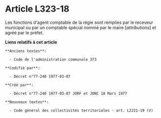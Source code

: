 # Article L323-18

Les fonctions d'agent comptable de la régie sont remplies par le receveur municipal ou par un comptable spécial nommé par le
maire [*attributions*] et agréé par le préfet.

**Liens relatifs à cet article**

	**Anciens textes**:

	  - Code de l'administration communale 373

	**Codifié par**:

	  - Décret n°77-240 1977-03-07

	**Créé par**:

	  - Décret n°77-240 1977-03-07 JORF et JONC 18 Mars 1977

	**Nouveaux textes**:

	  - Code général des collectivités territoriales - art. L2221-19 (V)
